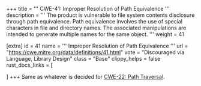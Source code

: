 +++
title = '''
CWE-41: Improper Resolution of Path Equivalence
'''
description	= '''
The product is vulnerable to file system contents disclosure through path equivalence. Path equivalence involves the use of special characters in file and directory names. The associated manipulations are intended to generate multiple names for the same object.
'''
weight = 41

[extra]
id = 41
name = '''
Improper Resolution of Path Equivalence
'''
url = "https://cwe.mitre.org/data/definitions/41.html"
vote = "Discouraged via Language, Library Design"
class = "Base"
clippy_helps = false
rust_docs_links = [

]
+++
Same as whatever is decided for [CWE-22: Path Traversal](/cwes/cwe-22).
